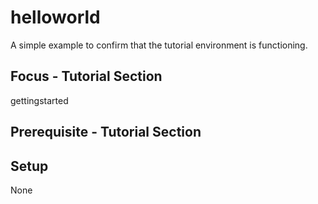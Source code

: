 helloworld
==========

A simple example to confirm that the tutorial environment is functioning.

Focus - Tutorial Section
------------------------
gettingstarted

Prerequisite - Tutorial Section
-------------------------------

Setup
-----
None
